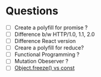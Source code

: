 # Questions

- [ ]  Create a polyfill
  for promise ?
- [ ]  Difference b/w HTTP/1.0, 1.1, 2.0
- [ ]  Difference React version
- [ ]  Creare a polyfill for reduce?
- [ ]  Functional Programming ?
- [ ]  Mutation Obeserver ?
- [ ]  [Object.freeze() vs const](https://stackoverflow.com/questions/33124058/object-freeze-vs-const)
